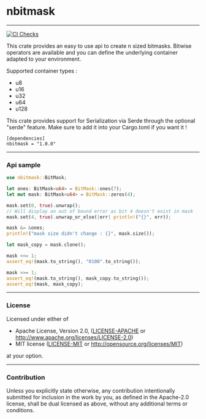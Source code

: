 
# nbitmask

---

[![CI Checks](https://github.com/nobodie/nbitmask/actions/workflows/rust.yml/badge.svg?branch=master)](https://github.com/nobodie/nbitmask/actions/workflows/rust.yml)

This crate provides an easy to use api to create n sized bitmasks. Bitwise operators are available and you can define the underlying container adapted to your environment. 

Supported container types : 
* u8
* u16
* u32
* u64
* u128

This crate provides support for Serialization via Serde through the optional "serde" feature. Make sure to add it into your Cargo.toml if you want it !

```
[dependencies]
nbitmask = "1.0.0"
```

---

### Api sample

```rust
use nbitmask::BitMask;

let ones: BitMask<u64> = BitMask::ones(7);
let mut mask: BitMask<u64> = BitMask::zeros(4);

mask.set(0, true).unwrap();
// Will display an out of bound error as bit 4 doesn't exist in mask
mask.set(4, true).unwrap_or_else(|err| println!("{}", err));

mask &= &ones;
println!("mask size didn't change : {}", mask.size());

let mask_copy = mask.clone();

mask <<= 1;
assert_eq!(mask.to_string(), "0100".to_string());

mask >>= 1;
assert_eq!(mask.to_string(), mask_copy.to_string());
assert_eq!(mask, mask_copy);
```

---

### License

Licensed under either of

 * Apache License, Version 2.0, ([LICENSE-APACHE](LICENSE-APACHE) or http://www.apache.org/licenses/LICENSE-2.0)
 * MIT license ([LICENSE-MIT](LICENSE-MIT) or http://opensource.org/licenses/MIT)

at your option.

---

### Contribution

Unless you explicitly state otherwise, any contribution intentionally submitted
for inclusion in the work by you, as defined in the Apache-2.0 license, shall be dual licensed as above, without any
additional terms or conditions.
